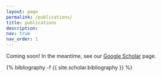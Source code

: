 ```yaml
---
layout: page
permalink: /publications/
title: publications
description:
nav: true
nav_order: 1
---
```

Coming soon! In the meantime, see our [Google Scholar](https://scholar.google.com/citations?user=x-YACVoAAAAJ) page.
<!-- _pages/publications.md -->
<div class="publications">

{% bibliography -f {{ site.scholar.bibliography }} %}

</div>
